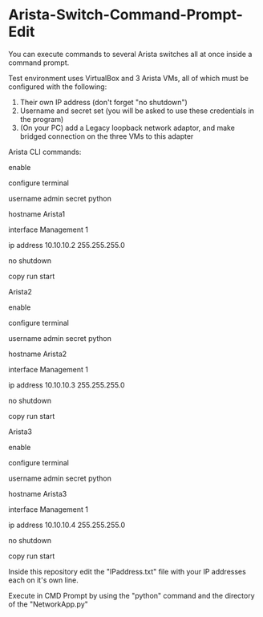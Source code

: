 # Arista-Switch-Command-Prompt-Edit
You can execute commands to several Arista switches all at once inside a command prompt. 

Test environment uses VirtualBox and 3 Arista VMs, all of which must be configured with the following:

1. Their own IP address (don't forget "no shutdown")
2. Username and secret set (you will be asked to use these credentials in the program)
3. (On your PC) add a Legacy loopback network adaptor, and make bridged connection on the three VMs to this adapter

Arista CLI commands:

enable

configure terminal

username admin secret python

hostname Arista1

interface Management 1

ip address 10.10.10.2 255.255.255.0

no shutdown

copy run start



Arista2

enable

configure terminal

username admin secret python

hostname Arista2

interface Management 1

ip address 10.10.10.3 255.255.255.0

no shutdown

copy run start



Arista3

enable

configure terminal

username admin secret python

hostname Arista3

interface Management 1

ip address 10.10.10.4 255.255.255.0

no shutdown

copy run start



Inside this repository edit the "IPaddress.txt" file with your IP addresses each on it's own line.

Execute in CMD Prompt by using the "python" command and the directory of the "NetworkApp.py" 
